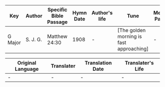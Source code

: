 Key | Author   | Specific Bible Passage     |Hymn Date |Author's life |Tune |Metrical Pattern   |Composer/Source
-- | --------- | ---------------------------|----------|--------------|-----|-------------------|-------------  
G Major |S. J. G. |Matthew 24:30 |1908 |- |[The golden morning is fast approaching] |- |S. J. Graham

Original Language | Translater | Translation Date   | Translater's Life  
----------------- | --------- | --------------------|-------------     
\- |- |- |-
